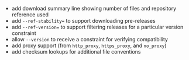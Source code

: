  * add download summary line showing number of files and repository reference used
 * add `--ref-stability=` to support downloading pre-releases
 * add `--ref-version=` to support filtering releases for a particular version constraint
 * allow `--version` to receive a constraint for verifying compatibility
 * add proxy support (from `http_proxy`, `https_proxy`, and `no_proxy`)
 * add checksum lookups for additional file conventions
